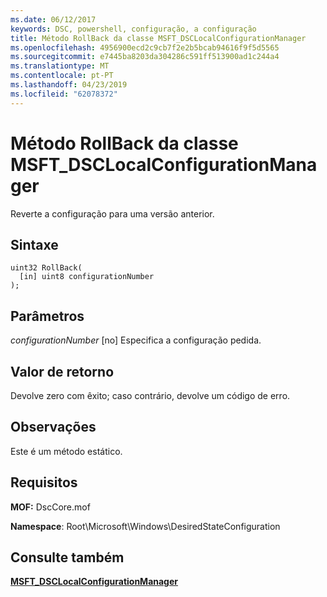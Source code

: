 ```yaml
---
ms.date: 06/12/2017
keywords: DSC, powershell, configuração, a configuração
title: Método RollBack da classe MSFT_DSCLocalConfigurationManager
ms.openlocfilehash: 4956900ecd2c9cb7f2e2b5bcab94616f9f5d5565
ms.sourcegitcommit: e7445ba8203da304286c591ff513900ad1c244a4
ms.translationtype: MT
ms.contentlocale: pt-PT
ms.lasthandoff: 04/23/2019
ms.locfileid: "62078372"
---
```

# <a name="rollback-method-of-the-msftdsclocalconfigurationmanager-class"></a>Método RollBack da classe MSFT_DSCLocalConfigurationManager

Reverte a configuração para uma versão anterior.

## <a name="syntax"></a>Sintaxe

```mof
uint32 RollBack(
  [in] uint8 configurationNumber
);
```

## <a name="parameters"></a>Parâmetros

*configurationNumber* \[no\] Especifica a configuração pedida.

## <a name="return-value"></a>Valor de retorno

Devolve zero com êxito; caso contrário, devolve um código de erro.

## <a name="remarks"></a>Observações

Este é um método estático.

## <a name="requirements"></a>Requisitos

**MOF:** DscCore.mof

**Namespace**: Root\Microsoft\Windows\DesiredStateConfiguration

## <a name="see-also"></a>Consulte também

[**MSFT_DSCLocalConfigurationManager**](msft-dsclocalconfigurationmanager.md)